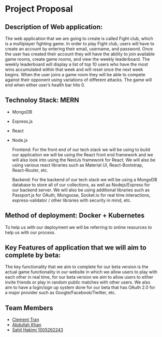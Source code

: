 # Project Proposal

## Description of Web application:
The web application that we are going to create is called Fight club, which is a multiplayer fighting game. In order to play Fight club, users will have to create an account by entering their email, username, and password. Once the user has created their account they will have the ability to join available game rooms, create game rooms, and view the weekly leaderboard. The weekly leaderboard will display a list of top 10 users who have the most wins accumulated within that week and will reset once the next week begins. When the user joins a game room they will be able to compete against their opponent using variations of different attacks. The game will end when either user’s health bar hits 0.

## Technoloy Stack: MERN
- MongoDB
- Express.js
- React
- Node.js

  Frontend: 
  For the front end of our tech stack we will be using to build our application we will be using the React front end framework and we will also look into using the NextJs framework for React. We will also be using various react libraries such as Material UI, React-Bootstrap, React-Router, etc.  
  
  Backend:
  For the backend of our tech stack we will be using a MongoDB database to store all of our collections, as well as Nodejs/Express for our backend server. We will also be using additional libraries such as Passport.js for OAuth, Mongoose, Socket.io for real time interactions, express-validator / other libraries with security in mind, etc. 

## Method of deployment: Docker + Kubernetes

  To help us with our deployment we will be referring to online resources to help us with our process. 
  
## Key Features of application that we will aim to complete by beta:
  The key functionality that we aim to complete for our beta version is the actual game functionality in our website in which we allow users to play with each other in real time, for our beta version we aim to allow users to either invite friends or play in random public matches with other users. We also aim to have a login/sign up system done for our beta that has OAuth 2.0 for a major provider such as Google/Facebook/Twitter, etc. 

## Team Members

- [Clement Tran](https://github.com/CTprogram)
- [Abdullah Khan](https://github.com/khanm253)
- [Sahil Hakimi 1005262243](https://github.com/SahilHakimiUofT)



